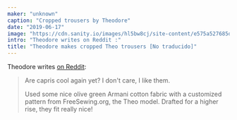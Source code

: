 ```yaml
---
maker: "unknown"
caption: "Cropped trousers by Theodore"
date: "2019-06-17"
image: "https://cdn.sanity.io/images/hl5bw8cj/site-content/e575a527685d83546061ac9508fd6ec83cd5bbfc-2160x3840.jpg"
intro: "Theodore writes on Reddit :"
title: "Theodore makes cropped Theo trousers [No traducido]"
---
```



Theodore writes [on Reddit](https://www.reddit.com/r/sewing/comments/c1fue3/cropped_pants_for_the_summer_weather/):

> Are capris cool again yet? I don't care, I like them.
>
> Used some nice olive green Armani cotton fabric with a customized pattern from FreeSewing.org, the Theo model. Drafted for a higher rise, they fit really nice!



